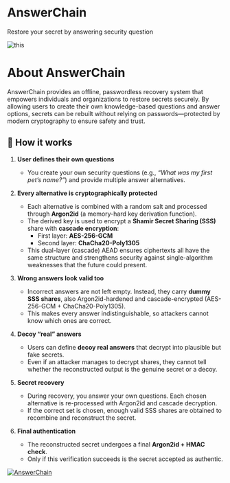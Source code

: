 # AnswerChain
Restore your secret by answering security question

![this](https://github.com/user-attachments/assets/d63faf2e-f282-4743-a3a9-3637ed37883f)



# About AnswerChain
AnswerChain provides an offline, passwordless recovery system that empowers individuals and organizations to restore secrets securely. By allowing users to create their own knowledge-based questions and answer options, secrets can be rebuilt without relying on passwords—protected by modern cryptography to ensure safety and trust.

## 🔑 How it works  

1. **User defines their own questions**  
   - You create your own security questions (e.g., *“What was my first pet’s name?”*) and provide multiple answer alternatives.  

2. **Every alternative is cryptographically protected**  
   - Each alternative is combined with a random salt and processed through **Argon2id** (a memory-hard key derivation function).  
   - The derived key is used to encrypt a **Shamir Secret Sharing (SSS)** share with **cascade encryption**:  
     - First layer: **AES-256-GCM**  
     - Second layer: **ChaCha20-Poly1305**  
   - This dual-layer (cascade) AEAD ensures ciphertexts all have the same structure and strengthens security against single-algorithm weaknesses that the future could present.  

3. **Wrong answers look valid too**  
   - Incorrect answers are not left empty. Instead, they carry **dummy SSS shares**, also Argon2id-hardened and cascade-encrypted (AES-256-GCM + ChaCha20-Poly1305).  
   - This makes every answer indistinguishable, so attackers cannot know which ones are correct.  

4. **Decoy “real” answers**  
   - Users can define **decoy real answers** that decrypt into plausible but fake secrets.  
   - Even if an attacker manages to decrypt shares, they cannot tell whether the reconstructed output is the genuine secret or a decoy.  

5. **Secret recovery**  
   - During recovery, you answer your own questions. Each chosen alternative is re-processed with Argon2id and cascade decryption.  
   - If the correct set is chosen, enough valid SSS shares are obtained to recombine and reconstruct the secret.  

6. **Final authentication**  
   - The reconstructed secret undergoes a final **Argon2id + HMAC check**.  
   - Only if this verification succeeds is the secret accepted as authentic.  




<p align="left">
    <a href="https://yourprojectsite.com" target="_blank">
        <img src="https://yourprojectsite.com/logo.png" alt="AnswerChain" />
    </a>
</p>

